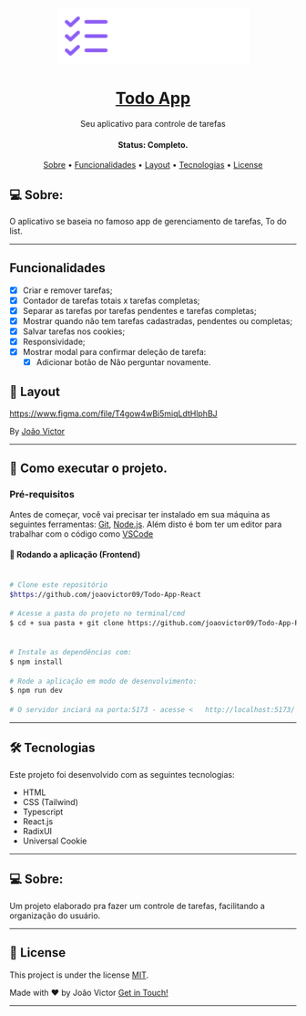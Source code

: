 <div width="full" height="max" align="center">
    <img src="./src/assets/logo.svg" height="100em"/>
</div>
<h1 align="center">
    <a href="#"> Todo App </a>
</h1>

<p align="center"> Seu aplicativo para controle de tarefas </p>

<h4 align="center"> 
	 Status: Completo.
</h4>

<p align="center">
 <a href="#-sobre">Sobre</a> •
 <a href="#funcionalidades">Funcionalidades</a> •
 <a href="#-layout">Layout</a> • 
 <a href="#-tecnologias">Tecnologias</a> • 
 <a href="#-license">License</a>

</p>

## 💻 Sobre:

O aplicativo se baseia no famoso app de gerenciamento de tarefas, To do list.

---

## Funcionalidades

- [x] Criar e remover tarefas;
- [x] Contador de tarefas totais x tarefas completas;
- [x] Separar as tarefas por tarefas pendentes e tarefas completas;
- [x] Mostrar quando não tem tarefas cadastradas, pendentes ou completas;
- [x] Salvar tarefas nos cookies;
- [x] Responsividade;
- [x] Mostrar modal para confirmar deleção de tarefa:
    - [x] Adicionar botão de Não perguntar novamente.

## 🎨 Layout

https://www.figma.com/file/T4gow4wBi5miqLdtHlphBJ

By 
[João Victor](https://github.com/joaovictor09/)

---

## 🚀 Como executar o projeto.

### Pré-requisitos

Antes de começar, você vai precisar ter instalado em sua máquina as seguintes ferramentas:
[Git](https://git-scm.com), [Node.js](https://nodejs.org/en/). 
Além disto é bom ter um editor para trabalhar com o código como [VSCode](https://code.visualstudio.com/)



#### 🎲 Rodando a aplicação (Frontend)

```bash

# Clone este repositório
$https://github.com/joaovictor09/Todo-App-React

# Acesse a pasta do projeto no terminal/cmd
$ cd + sua pasta + git clone https://github.com/joaovictor09/Todo-App-React


# Instale as dependências com:
$ npm install

# Rode a aplicação em modo de desenvolvimento:
$ npm run dev

# O servidor inciará na porta:5173 - acesse <   http://localhost:5173/ >
```
---

<!-- ### 🎲 Rodando o Back End (no Frontend)
```bash
# Instale as dependências com:

$ npm install
$ npm run dev:server

# O servidor inciará na porta:3000 - acesse <http://localhost:3000>
``` -->


## 🛠 Tecnologias

Este projeto foi desenvolvido com as seguintes tecnologias:

- HTML
- CSS (Tailwind)
- Typescript
- React.js
- RadixUI
- Universal Cookie

---


## 💻 Sobre:

Um projeto elaborado pra fazer um controle de tarefas, facilitando a organização do usuário.

---

## 📝 License

This project is under the license [MIT](./LICENSE).

Made with ❤️ by João Victor  [Get in Touch!](https://www.linkedin.com/in/joaovictor09/)

---
